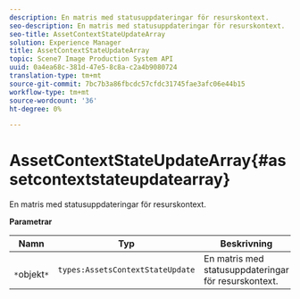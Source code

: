 ```yaml
---
description: En matris med statusuppdateringar för resurskontext.
seo-description: En matris med statusuppdateringar för resurskontext.
seo-title: AssetContextStateUpdateArray
solution: Experience Manager
title: AssetContextStateUpdateArray
topic: Scene7 Image Production System API
uuid: 0a4ea68c-381d-47e5-8c8a-c2a4b9080724
translation-type: tm+mt
source-git-commit: 7bc7b3a86fbcdc57cfdc31745fae3afc06e44b15
workflow-type: tm+mt
source-wordcount: '36'
ht-degree: 0%

---
```



# AssetContextStateUpdateArray{#assetcontextstateupdatearray}

En matris med statusuppdateringar för resurskontext.

**Parametrar**

| Namn | Typ | Beskrivning |
|---|---|---|
| ` *`objekt`*` | `types:AssetsContextStateUpdate` | En matris med statusuppdateringar för resurskontext. |

